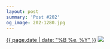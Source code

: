 ```yaml
---
layout: post
summary: 'Post #202'
og_image: 202-1280.jpg
---
```


<p>
  <time><a href="/202">{{ page.date | date: "%B %e, %Y" }}</a></time>
  <a href="/202"><img src="{{ site.assets_url }}/202-640.jpg" srcset="{{ site.assets_url }}/202-1280.jpg 1280w, {{ site.assets_url }}/202-960.jpg 960w, {{ site.assets_url }}/202-640.jpg 640w, {{ site.assets_url }}/202-320.jpg 320w" sizes="(min-width: 700px) 50vw, calc(100vw - 2rem)" /></a>
</p>
